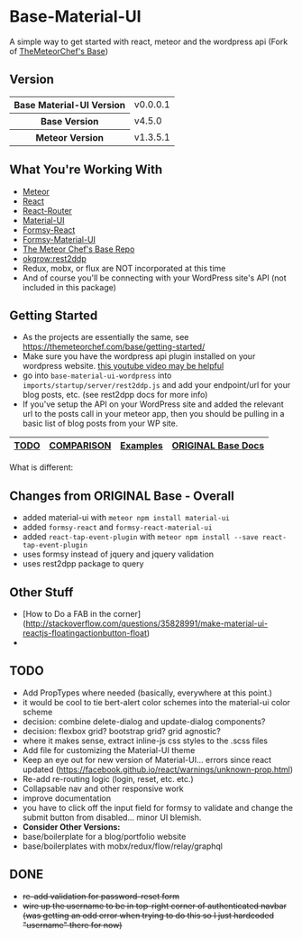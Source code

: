 # Base-Material-UI 
A simple way to get started with react, meteor and the wordpress api (Fork of [TheMeteorChef's Base](http://themeteorchef.com/base))

## Version

<table>
  <tbody>
      <tr>
      <th>Base Material-UI Version</th>
      <td>v0.0.0.1</td>
    </tr>
    <tr>
      <th>Base Version</th>
      <td>v4.5.0</td>
    </tr>
    <tr>
      <th>Meteor Version</th>
      <td>v1.3.5.1</td>
    </tr>
  </tbody>
</table>

## What You're Working With

* [Meteor](https://www.meteor.com/)
* [React](https://facebook.github.io/react/)
* [React-Router](https://github.com/reactjs/react-router)
* [Material-UI](http://www.material-ui.com/#/)
* [Formsy-React](https://github.com/christianalfoni/formsy-react)
* [Formsy-Material-UI](https://github.com/mbrookes/formsy-material-ui)
* [The Meteor Chef's Base Repo](http://themeteorchef.com/base)
* [okgrow:rest2ddp](https://github.com/okgrow/rest2ddp)
* Redux, mobx, or flux are NOT incorporated at this time
* And of course you'll be connecting with your WordPress site's API (not included in this package)

## Getting Started

* As the projects are essentially the same, see https://themeteorchef.com/base/getting-started/
* Make sure you have the wordpress api plugin installed on your wordpress website. [this youtube video may be helpful](https://www.youtube.com/watch?v=-yeW5sntRRU)
* go into `base-material-ui-wordpress` into `imports/startup/server/rest2ddp.js` and add your endpoint/url for your blog posts, etc. (see rest2dpp docs for more info)
* If you've setup the API on your WordPress site and added the relevant url to the posts call in your meteor app, then you should be pulling in a basic list of blog posts from your WP site.

| [TODO](#todo) | [COMPARISON](/COMPARISON.md) | [Examples](/README.md) |  [ORIGINAL Base Docs](http://themeteorchef.com/base) |
|---|---|---|---|

What is different:



## Changes from ORIGINAL Base - Overall

* added material-ui with `meteor npm install material-ui`
* added `formsy-react` and `formsy-react-material-ui`
* added `react-tap-event-plugin` with `meteor npm install --save react-tap-event-plugin`
* uses formsy instead of jquery and jquery validation
* uses rest2dpp package to query 





## Other Stuff
* [How to Do a FAB in the corner] (http://stackoverflow.com/questions/35828991/make-material-ui-reactjs-floatingactionbutton-float)
* 

## TODO

* Add PropTypes where needed (basically, everywhere at this point.)
* it would be cool to tie bert-alert color schemes into the material-ui color scheme
* decision: combine delete-dialog and update-dialog components?
* decision: flexbox grid? bootstrap grid? grid agnostic?
* where it makes sense, extract inline-js css styles to the .scss files
* Add file for customizing the Material-UI theme
* Keep an eye out for new version of Material-UI... errors since react updated (https://facebook.github.io/react/warnings/unknown-prop.html)
* Re-add re-routing logic (login, reset, etc. etc.)
* Collapsable nav and other responsive work
* improve documentation
* you have to click off the input field for formsy to validate and change the submit button from disabled... minor UI blemish.
* **Consider Other Versions:**
* base/boilerplate for a blog/portfolio website
* base/boilerplates with mobx/redux/flow/relay/graphql

## DONE
* ~~re-add validation for password-reset form~~
* ~~wire up the username to be in top-right corner of authenticated navbar (was getting an odd error when trying to do this so I just hardcoded "username" there for now)~~
